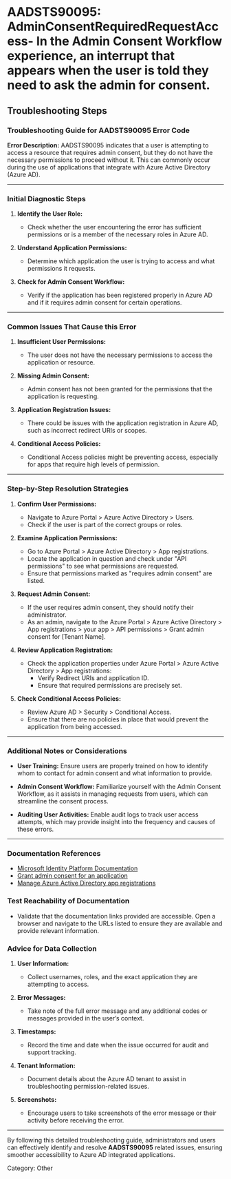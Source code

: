 # AADSTS90095: AdminConsentRequiredRequestAccess-  In the Admin Consent Workflow experience, an interrupt that appears when the user is told they need to ask the admin for consent.


## Troubleshooting Steps
### Troubleshooting Guide for AADSTS90095 Error Code

**Error Description:** AADSTS90095 indicates that a user is attempting to access a resource that requires admin consent, but they do not have the necessary permissions to proceed without it. This can commonly occur during the use of applications that integrate with Azure Active Directory (Azure AD). 

---

### Initial Diagnostic Steps

1. **Identify the User Role:**
   - Check whether the user encountering the error has sufficient permissions or is a member of the necessary roles in Azure AD.

2. **Understand Application Permissions:**
   - Determine which application the user is trying to access and what permissions it requests. 

3. **Check for Admin Consent Workflow:**
   - Verify if the application has been registered properly in Azure AD and if it requires admin consent for certain operations.

---

### Common Issues That Cause this Error

1. **Insufficient User Permissions:**
   - The user does not have the necessary permissions to access the application or resource.

2. **Missing Admin Consent:**
   - Admin consent has not been granted for the permissions that the application is requesting.

3. **Application Registration Issues:**
   - There could be issues with the application registration in Azure AD, such as incorrect redirect URIs or scopes.

4. **Conditional Access Policies:**
   - Conditional Access policies might be preventing access, especially for apps that require high levels of permission.

---

### Step-by-Step Resolution Strategies

1. **Confirm User Permissions:**
   - Navigate to Azure Portal > Azure Active Directory > Users.
   - Check if the user is part of the correct groups or roles.

2. **Examine Application Permissions:**
   - Go to Azure Portal > Azure Active Directory > App registrations.
   - Locate the application in question and check under "API permissions" to see what permissions are requested.
   - Ensure that permissions marked as "requires admin consent" are listed.

3. **Request Admin Consent:**
   - If the user requires admin consent, they should notify their administrator.
   - As an admin, navigate to the Azure Portal > Azure Active Directory > App registrations > your app > API permissions > Grant admin consent for [Tenant Name].

4. **Review Application Registration:**
   - Check the application properties under Azure Portal > Azure Active Directory > App registrations:
     - Verify Redirect URIs and application ID.
     - Ensure that required permissions are precisely set.

5. **Check Conditional Access Policies:**
   - Review Azure AD > Security > Conditional Access.
   - Ensure that there are no policies in place that would prevent the application from being accessed.

---

### Additional Notes or Considerations

- **User Training:**
  Ensure users are properly trained on how to identify whom to contact for admin consent and what information to provide.

- **Admin Consent Workflow:**
  Familiarize yourself with the Admin Consent Workflow, as it assists in managing requests from users, which can streamline the consent process.

- **Auditing User Activities:**
  Enable audit logs to track user access attempts, which may provide insight into the frequency and causes of these errors.

---

### Documentation References

- [Microsoft Identity Platform Documentation](https://docs.microsoft.com/en-us/azure/active-directory/develop/)
- [Grant admin consent for an application](https://docs.microsoft.com/en-us/azure/active-directory/develop/v2-admin-consent)
- [Manage Azure Active Directory app registrations](https://docs.microsoft.com/en-us/azure/active-directory/develop/quickstart-register-app)

### Test Reachability of Documentation

- Validate that the documentation links provided are accessible. Open a browser and navigate to the URLs listed to ensure they are available and provide relevant information.

### Advice for Data Collection

1. **User Information:**
   - Collect usernames, roles, and the exact application they are attempting to access.

2. **Error Messages:**
   - Take note of the full error message and any additional codes or messages provided in the user’s context.

3. **Timestamps:**
   - Record the time and date when the issue occurred for audit and support tracking.

4. **Tenant Information:**
   - Document details about the Azure AD tenant to assist in troubleshooting permission-related issues.

5. **Screenshots:**
   - Encourage users to take screenshots of the error message or their activity before receiving the error.

---

By following this detailed troubleshooting guide, administrators and users can effectively identify and resolve **AADSTS90095** related issues, ensuring smoother accessibility to Azure AD integrated applications.

Category: Other
